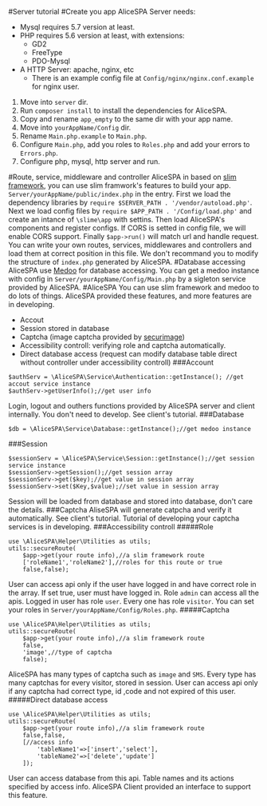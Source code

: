 #Server tutorial
#Create you app
AliceSPA Server needs:

* Mysql requires 5.7 version at least.
* PHP requires 5.6 version at least, with extensions:
    * GD2
    * FreeType
    * PDO-Mysql
* A HTTP Server: apache, nginx, etc
    * There is an example config file at `Config/nginx/nginx.conf.example` for nginx user.

1. Move into `server` dir.
2. Run `composer install` to install the dependencies for AliceSPA.
3. Copy and rename `app_empty` to the same dir with your app name.
4. Move into `yourAppName/Config` dir.
5. Rename `Main.php.example` to `Main.php`.
6. Configure `Main.php`, add you roles to `Roles.php` and add your errors to `Errors.php`.
7. Configure php, mysql, http server and run.

#Route, service, middleware and controller
AliceSPA in based on [slim framework](http://www.slimframework.com/), you can use slim framwork's features to build your app. `Server/yourAppName/public/index.php` in the entry. First we load the dependency libraries by `require $SERVER_PATH . '/vendor/autoload.php'`. Next we load config files by `require $APP_PATH . '/Config/load.php'` and create an intance of `\slime\app` with settins. Then load AliceSPA's components and register configs. If CORS is setted in config file, we will enable CORS support. Finally `$app->run()` will match url and handle request.
You can write your own routes, services, middlewares and controllers and load them at correct position in this file. We don't recommand you to modify the structure of `index.php` generated by AliceSPA.
#Database accessing
AliceSPA use [Medoo](http://medoo.in/) for database accessing. You can get a medoo instance with config in `Server/yourAppName/Config/Main.php` by a sigleton service provided by AliceSPA.
#AliceSPA
You can use slim framework and medoo to do lots of things. AliceSPA provided these features, and more features are in developing.
* Accout
* Session stored in database
* Captcha (image captcha provided by [securimage](https://www.phpcaptcha.org/))
* Accessibility controll: verifying role and captcha automatically.
* Direct database access (request can modify database table direct without controller under accessibility controll)
###Account
```
$authServ = \AliceSPA\Service\Authentication::getInstance(); //get accout service instance
$authServ->getUserInfo();//get user info
```
Login, logout and outhers functions provided by AliceSPA server and client internally. You don't need to develop. See client's tutorial.
###Database
```
$db = \AliceSPA\Service\Database::getInstance();//get medoo instance
```
###Session
```
$sessionServ = \AliceSPA\Service\Session::getInstance();//get session service instance
$sessionServ->getSession();//get session array
$sessionServ->get($key);//get value in session array
$sessionServ->set($Key,$value);//set value in session array
```
Session will be loaded from database and stored into database, don't care the details.
###Captcha
AliseSPA will generate catpcha and verify it automatically. See client's tutorial. Tutorial of developing your captcha services is in developing.
###Accessibility controll
#####Role
```
use \AliceSPA\Helper\Utilities as utils;
utils::secureRoute(
    $app->get(your route info),//a slim framework route
    ['roleName1','roleName2'],//roles for this route or true
    false,false);
```
User can access api only if the user have logged in and have correct role in the array. If set true, user must have logged in.
Role `admin` can access all the apis.
Logged in user has role `user`.
Every one has role `visitor`.
You can set your roles in `Server/yourAppName/Config/Roles.php`.
#####Captcha
```
use \AliceSPA\Helper\Utilities as utils;
utils::secureRoute(
    $app->get(your route info),//a slim framework route
    false,
    'image',//type of captcha
    false);
```
AliceSPA has many types of captcha such as `image` and `SMS`.
Every type has many captchas for every visitor, stored in session. User can access api only if any captcha had correct type, id ,code and not expired of this user.
#####Direct database access
```
use \AliceSPA\Helper\Utilities as utils;
utils::secureRoute(
    $app->get(your route info),//a slim framework route
    false,false,
    [//access info
        'tableName1'=>['insert','select'],
        'tableName2'=>['delete','update']
    ]);
```
User can access database from this api. Table names and its actions specified  by access info.
AliceSPA Client provided an interface to support this feature.
